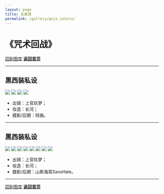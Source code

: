 ```yaml
---
layout: page
title: 五条悟
permalink: /gallery/gojo_satoru/
---
```


<haed>
    <link rel="stylesheet" href="../../css/gallery.css">
</haed>

# 《咒术回战》

[回到图库](../)
[**返回首页**](https://www.jumern.com/)

---

## 黑西装私设

<div class="horizontal">
    <img src="https://image.jumern.com/cosplay/gojo_satoru-001.jpg" />
    <img src="https://image.jumern.com/cosplay/gojo_satoru-002.jpg" />
    <img src="https://image.jumern.com/cosplay/gojo_satoru-003.jpg" />
    <img src="https://image.jumern.com/cosplay/gojo_satoru-004.jpg" />
</div>

- 出镜：上官玖梦；
- 妆造：长河；
- 摄影/后期：轻曲。

---

## 黑西装私设

<div class="horizontal">
    <img src="https://image.jumern.com/cosplay/gojo_satoru-005.jpg" />
    <img src="https://image.jumern.com/cosplay/gojo_satoru-006.jpg" />
    <img src="https://image.jumern.com/cosplay/gojo_satoru-007.jpg" />
    <img src="https://image.jumern.com/cosplay/gojo_satoru-008.jpg" />
    <img src="https://image.jumern.com/cosplay/gojo_satoru-009.jpg" />
    <img src="https://image.jumern.com/cosplay/gojo_satoru-010.jpg" />
    <img src="https://image.jumern.com/cosplay/gojo_satoru-011.jpg" />
    <img src="https://image.jumern.com/cosplay/gojo_satoru-012.jpg" />
</div>

- 出镜：上官玖梦；
- 妆造：长河；
- 摄影/后期：山斯海耳SansHale。

---

[回到图库](../)
[**返回首页**](https://www.jumern.com/)